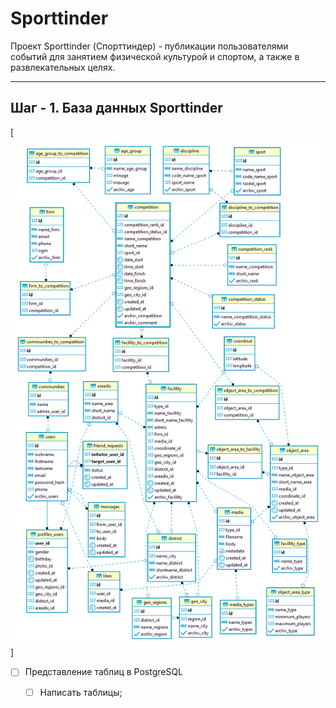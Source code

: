 # Sporttinder
Проект Sporttinder (Спорттиндер) - публикации пользователями событий для занятием физической культурой и спортом, а также в развлекательных целях.
____

## Шаг - 1. База данных Sporttinder

[![Схема БД](https://github.com/Rusta12/Sporttinder/blob/master/1-1.png)]

- [ ] Представление таблиц в PostgreSQL
    - [ ] Написать таблицы;
    
